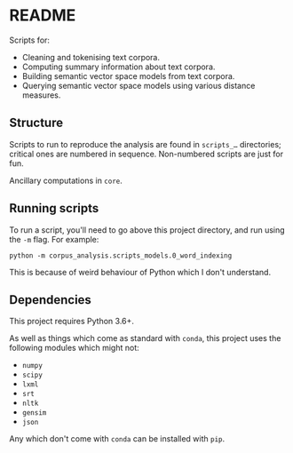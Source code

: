 # README #

Scripts for:
- Cleaning and tokenising text corpora.
- Computing summary information about text corpora.
- Building semantic vector space models from text corpora.
- Querying semantic vector space models using various distance measures.

## Structure

Scripts to run to reproduce the analysis are found in `scripts_…` directories; critical ones are numbered in sequence. Non-numbered scripts are just for fun.

Ancillary computations in `core`.

## Running scripts

To run a script, you'll need to go above this project directory, and run using the `-m` flag.  For example:
```commandline
python -m corpus_analysis.scripts_models.0_word_indexing
```
This is because of weird behaviour of Python which I don't understand.

## Dependencies

This project requires Python 3.6+.

As well as things which come as standard with `conda`, this project uses the following modules which might not:

- `numpy`
- `scipy`
- `lxml`
- `srt`
- `nltk`
- `gensim`
- `json`

Any which don't come with `conda` can be installed with `pip`.